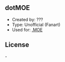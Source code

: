 ## dotMOE
- Created by: ???
- Type: Unofficial (Fanart)
- Used for: [.MOE](https://sakurajima.moe/@dotmoe)

## License
\-